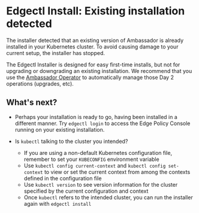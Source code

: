# Edgectl Install: Existing installation detected

The installer detected that an existing version of Ambassador is already installed in your Kubernetes cluster. To avoid causing damage to your current setup, the installer has stopped.

The Edgectl Installer is designed for easy first-time installs, but not for upgrading or downgrading an existing installation. We recommend that you use the [Ambassador Operator](../../aes-operator/) to automatically manage those Day 2 operations (upgrades, etc).

## What's next?

* Perhaps your installation is ready to go, having been installed in a different manner. Try `edgectl login` to access the Edge Policy Console running on your existing installation.

* Is `kubectl` talking to the cluster you intended?
  * If you are using a non-default Kubernetes configuration file, remember to set your `KUBECONFIG` environment variable
  * Use `kubectl config current-context` and `kubectl config set-context` to view or set the current context from among the contexts defined in the configuration file
  * Use `kubectl version` to see version information for the cluster specified by the current configuration and context
  * Once `kubectl` refers to the intended cluster, you can run the installer again with `edgectl install`
